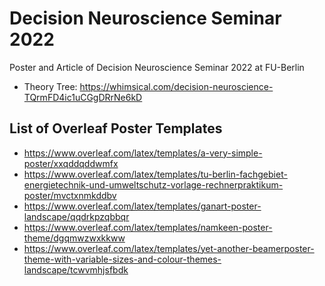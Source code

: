 # Decision Neuroscience Seminar 2022
Poster and Article of Decision Neuroscience Seminar 2022 at FU-Berlin

- Theory Tree: https://whimsical.com/decision-neuroscience-TQrmFD4ic1uCGgDRrNe6kD

## List of Overleaf Poster Templates

- https://www.overleaf.com/latex/templates/a-very-simple-poster/xxqddqddwmfx
- https://www.overleaf.com/latex/templates/tu-berlin-fachgebiet-energietechnik-und-umweltschutz-vorlage-rechnerpraktikum-poster/mvctxnmkddbv
- https://www.overleaf.com/latex/templates/ganart-poster-landscape/qqdrkpzqbbqr
- https://www.overleaf.com/latex/templates/namkeen-poster-theme/dgqmwzwxkkww
- https://www.overleaf.com/latex/templates/yet-another-beamerposter-theme-with-variable-sizes-and-colour-themes-landscape/tcwvmhjsfbdk
